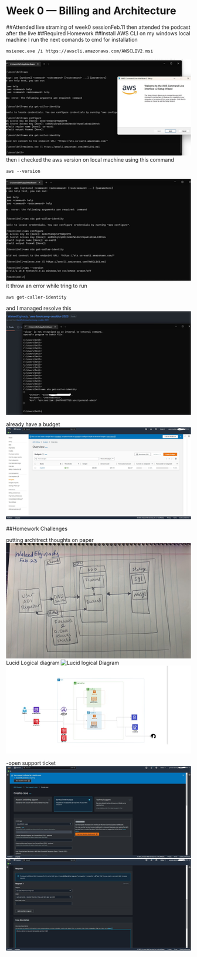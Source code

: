 # Week 0 — Billing and Architecture
##Attended live straming of week0 sessionFeb.11 then attended the podcast after the live
##Required Homework
##Install AWS CLI on my windows local machine
I run the next comands to cmd for installation
```
msiexec.exe /i https://awscli.amazonaws.com/AWSCLIV2.msi
```
![install cli on my local machine](assets/install%20cli%20on%20my%20local%20machine.jpg)
then i checked the aws version on local machine using this command
```
aws --version
```
![checking aws version on local machine](assets/checking-aws%20version%20on%20local%20machine.jpg)
it throw an error while tring to run 
```
aws get-caller-identity
```
and I managed resolve this
![aws sts get-caller-id](assets/aws%20sts%20get-caller-id.jpg)

already have a budget
![my budget](assets/budget.jpg)




##Homework Challenges

putting architrect thoughts on paper
![Arcetict Draft](assets/Conceptual%20Diagram.jpeg)
Lucid Logical diagram 
![Lucid logical Diagram](https://lucid.app/lucidchart/9542bf86-656c-4502-a64e-e54400bfdf8a/edit?viewport_loc=-1416%2C-522%2C3328%2C1582%2C0_0&invitationId=inv_e1dac681-9491-4f4c-8234-09fae21b07fc)
![Lucid Logical Diagram](assets/crudder%20Lucid%20logical%20architect.jpg)

-open support ticket
![subbmitting increase service limit request-01](assets/Open%20support%20service%20limit%20ticket.jpg)
![subbmitting increase service limit request-02](assets/Open%20support%20service%20limit%20ticket-2.jpg)
